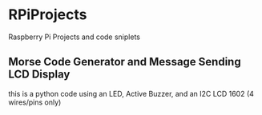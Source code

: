# RPiProjects
Raspberry Pi Projects and code sniplets

## Morse Code Generator and Message Sending LCD Display
this is a python code using an LED, Active Buzzer, and an I2C LCD 1602 (4 wires/pins only)
